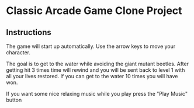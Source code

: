 # Classic Arcade Game Clone Project

## Instructions

The game will start up automatically. Use the arrow keys to move your character.

The goal is to get to the water while avoiding the giant mutant beetles. After getting hit 3 times time will rewind and you will be sent back to level 1 with all your lives restored. If you can get to the water 10 times you will have won.

If you want some nice relaxing music while you play press the "Play Music" button
